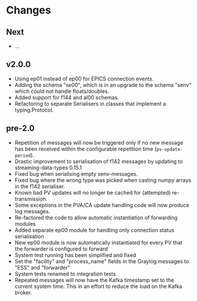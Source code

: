 # Changes

## Next

* ...

## v2.0.0

* Using ep01 instead of ep00 for EPICS connection events.
* Adding the schema "se00", which is in an upgrade to the schema "senv" which could not handle floats/doubles.
* Added support for f144 and al00 schemas.
* Refactoring to separate Serialisers in classes that implement a typing.Protocol.

## pre-2.0

* Repetition of messages will now be triggered only if no new message has been received within the configurable repetition time (`pv-update-period`).
* Drastic improvement to serialisation of f142 messages by updating to streaming-data-types 0.15.1
* Fixed bug when serialising empty senv-messages.
* Fixed bug where the wrong type was picked when casting numpy arrays in the f142 serialiser.
* Known bad PV updates will no longer be cached for (attempted) re-transmission.
* Some exceptions in the PVA/CA update handling code will now produce log messages.
* Re-factored the code to allow automatic instantiation of forwarding modules
* Added separate ep00 module for handling only connection status serialisation
* New ep00 module is now automatically instantiated for every PV that the forwarder is configured to forward
* System test running has been simplified and fixed
* Set the "facility" and "process_name" fields in the Graylog messages to "ESS" and "forwarder"
* System tests renamed to integration tests
* Repeated messages will now have the Kafka timestamp set to the current system time. This in an effort to reduce the load on the Kafka broker.
